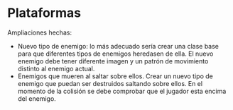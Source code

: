 # Plataformas

Ampliaciones hechas:

* Nuevo tipo de enemigo: lo más adecuado sería crear una clase base para que diferentes tipos de enemigos heredasen de ella. El nuevo enemigo debe tener diferente imagen y un patrón de movimiento distinto al enemigo actual.
* Enemigos que mueren al saltar sobre ellos. Crear un nuevo tipo de enemigo que puedan ser destruidos saltando sobre ellos. En el momento de la colisión se debe comprobar que el jugador esta encima del enemigo.